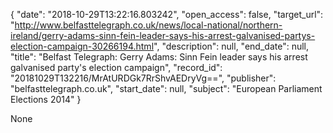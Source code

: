 {
  "date": "2018-10-29T13:22:16.803242", 
  "open_access": false, 
  "target_url": "http://www.belfasttelegraph.co.uk/news/local-national/northern-ireland/gerry-adams-sinn-fein-leader-says-his-arrest-galvanised-partys-election-campaign-30266194.html", 
  "description": null, 
  "end_date": null, 
  "title": "Belfast Telegraph: Gerry Adams: Sinn Fein leader says his arrest galvanised party's election campaign", 
  "record_id": "20181029T132216/MrAtURDGk7RrShvAEDryVg==", 
  "publisher": "belfasttelegraph.co.uk", 
  "start_date": null, 
  "subject": "European Parliament Elections 2014"
}

None